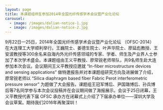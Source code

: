 ```yaml
---
layout: page
title: 本课题组师生参加2014年全国光纤传感学术会议暨产业化论坛
carousel: 
  - image: /images/dalian-notice-1.jpg
  - image: /images/dalian-notice-2.jpg
---
```



9月22日—25日，2014年全国光纤传感学术会议暨产业化论坛 （OFSC-2014） 在大连理工大学顺利举行。王巍院士、姜德生院士、叶声华院士、廖延彪教授、王安波教授等300余名来自海内外光纤传感领域的专家、学者、师生及产业界人士参加了本次学术盛会。本课题组由王义平教授、廖常锐老师带队，共9名师生赴大连参加本次会议。会议期间王义平教授应邀就 “In-fiber microstructure devices and sensing applications” 做特邀报告并对本课题组研究方向及进展做了介绍，廖常锐老师以 “Silica diaphragm based fiber Fabric Perot interferometric pressure sensor” 为题做了大会报告。课题组王冠军博后、尹国璐博后、孙兵博后等7名同学参与本次会议投稿并在会议期间做了海报展示。会议于25日闭幕，王义平教授代表下届 OFSC 承办方在闭幕式上介绍了下届承办单位——深圳大学及会议草案。期待我们2016年再聚深圳！ 